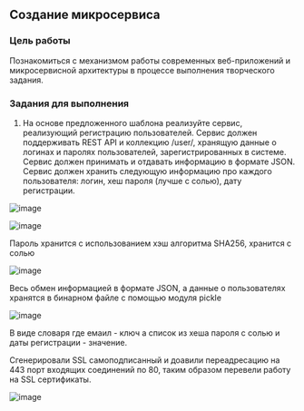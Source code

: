 ## Создание микросервиса

### Цель работы

Познакомиться с механизмом работы современных веб-приложений и микросервисной архитектуры в процессе выполнения творческого задания.

### Задания для выполнения

1. На основе предложенного шаблона реализуйте сервис, реализующий регистрацию пользователей. Сервис должен поддерживать REST API и коллекцию /user/, хранящую данные о логинах и паролях пользователей, зарегистрированных в системе. Сервис должен принимать и отдавать информацию в формате JSON. Сервис должен хранить следующую информацию про каждого пользователя: логин, хеш пароля (лучше с солью), дату регистрации.  

![image](https://user-images.githubusercontent.com/92520538/144841634-0cc3938a-a352-4e50-b361-a3fb004d8a6e.png)

![image](https://user-images.githubusercontent.com/92520538/144841744-cc5ef892-e6d1-4191-99de-a55732adbf05.png)

Пароль хранится с использованием хэш алгоритма SHA256, хранится с солью

![image](https://user-images.githubusercontent.com/92520538/144841849-ba211deb-d2b6-495a-8e20-58af2cdbab4f.png)

Весь обмен информацией в формате JSON, а данные о пользователях хранятся в бинарном файле с помощью модуля pickle

![image](https://user-images.githubusercontent.com/92520538/144842001-53c59969-c181-4d1d-9a6a-b2936c1ad75c.png)

В виде словаря где емаил - ключ а список из хеша пароля с солью и даты регистрации - значение.

Сгенерировали SSL самоподписанный и доавили переадресацию на 443 порт входящих соединений по 80, таким образом перевели работу на SSL сертификаты.

![image](https://user-images.githubusercontent.com/92520538/144842353-94b46f21-1c38-47f8-ba3b-77373d226c33.png)




